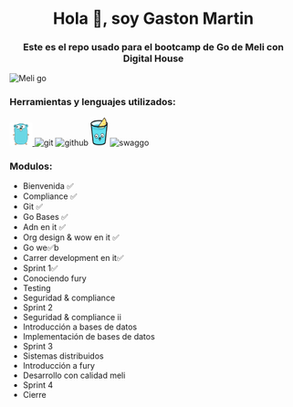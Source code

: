 <h1 align="center">Hola 👋, soy Gaston Martin</h1>
<h3 align="center">Este es el repo usado para el bootcamp de Go de Meli con Digital House</h3>
<img 
src="https://miro.medium.com/max/720/1*8o0AvUpPy4leQB7VR3ZgXg.jpeg" 
alt="Meli go"/>

<h3 align="left">Herramientas y lenguajes utilizados:</h3>
<p align="left"> <a href="https://golang.org" target="_blank" 
rel="noreferrer"> <img 
src="https://raw.githubusercontent.com/devicons/devicon/master/icons/go/go-original.svg" 
alt="go" width="40" height="40"/> </a> 
<img 
src="https://mercedesdavila.github.io/img/git.png" 
alt="git" width="40" height="40"/>
<img 
src="https://cdn3.iconfinder.com/data/icons/free-social-icons/67/github_circle_gray-512.png" 
alt="github" width="40" height="40"/>
<img 
src="https://raw.githubusercontent.com/gin-gonic/logo/master/color.png" 
alt="gingonic" width="30" height="50"/>
<img 
src="https://raw.githubusercontent.com/swaggo/swag/master/assets/swaggo.png"
alt="swaggo" width="50" height="50"/>
</p>
<h3 align="left"> Modulos: </h3>
<p> 
  <ul>
    <li>Bienvenida ✅</li>
    <li>Compliance ✅</li>
    <li>Git ✅</li>
    <li>Go Bases ✅</li>
    <li>Adn en it  ✅</li>
    <li>Org design & wow en it  ✅</li>
    <li>Go we✅b</li>
    <li>Carrer development en it✅</li>
    <li>Sprint 1✅</li>
    <li>Conociendo fury</li>
    <li>Testing</li>
    <li>Seguridad & compliance</li>
    <li>Sprint 2</li>
    <li>Seguridad & compliance ii</li>
    <li>Introducción a bases de datos</li>
    <li>Implementación de bases de datos</li>
    <li>Sprint 3</li>
    <li>Sistemas distribuidos</li>
    <li>Introducción a fury</li>
    <li>Desarrollo con calidad meli</li>
    <li>Sprint 4</li>
    <li>Cierre</li>
  </ul>
</p>

